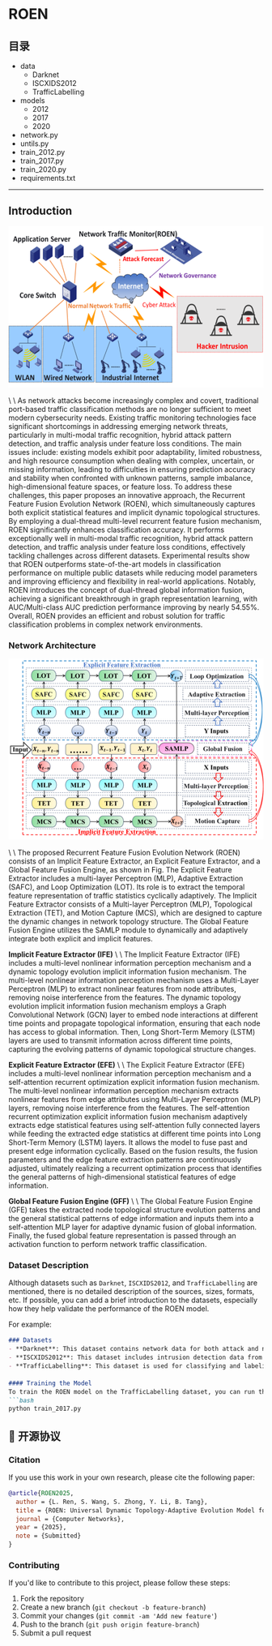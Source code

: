 # ROEN

## 目录

- data
  - Darknet
  - ISCXIDS2012
  - TrafficLabelling
- models
  - 2012
  - 2017
  - 2020
- network.py
- untils.py
- train_2012.py
- train_2017.py
- train_2020.py
- requirements.txt

----

## Introduction

![Alt text](image.png)

\ \ As network attacks become increasingly complex and covert, traditional port-based traffic classification methods are no longer sufficient to meet modern cybersecurity needs. Existing traffic monitoring technologies face significant shortcomings in addressing emerging network threats, particularly in multi-modal traffic recognition, hybrid attack pattern detection, and traffic analysis under feature loss conditions. The main issues include: existing models exhibit poor adaptability, limited robustness, and high resource consumption when dealing with complex, uncertain, or missing information, leading to difficulties in ensuring prediction accuracy and stability when confronted with unknown patterns, sample imbalance, high-dimensional feature spaces, or feature loss. To address these challenges, this paper proposes an innovative approach, the Recurrent Feature Fusion Evolution Network (ROEN), which simultaneously captures both explicit statistical features and implicit dynamic topological structures. By employing a dual-thread multi-level recurrent feature fusion mechanism, ROEN significantly enhances classification accuracy. It performs exceptionally well in multi-modal traffic recognition, hybrid attack pattern detection, and traffic analysis under feature loss conditions, effectively tackling challenges across different datasets. Experimental results show that ROEN outperforms state-of-the-art models in classification performance on multiple public datasets while reducing model parameters and improving efficiency and flexibility in real-world applications. Notably, ROEN introduces the concept of dual-thread global information fusion, achieving a significant breakthrough in graph representation learning, with AUC/Multi-class AUC prediction performance improving by nearly 54.55%. Overall, ROEN provides an efficient and robust solution for traffic classification problems in complex network environments.

### Network Architecture

![Alt text](image-1.png)

\ \ The proposed Recurrent Feature Fusion Evolution Network (ROEN) consists of an Implicit Feature Extractor, an Explicit Feature Extractor, and a Global Feature Fusion Engine, as shown in Fig.
The Explicit Feature Extractor includes a multi-layer Perceptron (MLP), Adaptive Extraction (SAFC), and Loop Optimization (LOT). Its role is to extract the temporal feature representation of traffic statistics cyclically adaptively. The Implicit Feature Extractor consists of a Multi-layer Perceptron (MLP), Topological Extraction (TET), and Motion Capture (MCS), which are designed to capture the dynamic changes in network topology structure. The Global Feature Fusion Engine 
utilizes the SAMLP module to dynamically and adaptively integrate both explicit and implicit features.

**Implicit Feature Extractor (IFE)**
\ \ The Implicit Feature Extractor (IFE) includes a multi-level nonlinear information perception mechanism and a dynamic topology evolution implicit information fusion mechanism. The multi-level nonlinear information perception mechanism uses a Multi-Layer Perceptron (MLP) to extract nonlinear features from node attributes, removing noise interference from the features. The dynamic topology evolution implicit information fusion mechanism employs a Graph Convolutional Network (GCN) layer to embed node interactions at different time points and propagate topological information, ensuring that each node has access to global information. Then, Long Short-Term Memory (LSTM) layers are used to transmit information across different time points, capturing the evolving patterns of dynamic topological structure changes.

**Explicit Feature Extractor (EFE)**
\ \ The Explicit Feature Extractor (EFE) includes a multi-level nonlinear information perception mechanism and a self-attention recurrent optimization explicit information fusion mechanism. The multi-level nonlinear information perception mechanism extracts nonlinear features from edge attributes using Multi-Layer Perceptron (MLP) layers, removing noise interference from the features. The self-attention recurrent optimization explicit information fusion mechanism adaptively extracts edge statistical features using self-attention fully connected layers while feeding the extracted edge statistics at different time points into Long Short-Term Memory (LSTM) layers. It allows the model to fuse past and present edge information cyclically. Based on the fusion results, the fusion parameters and the edge feature extraction patterns are continuously adjusted, ultimately realizing a recurrent optimization process that identifies the general patterns of high-dimensional statistical features of edge information.

**Global Feature Fusion Engine (GFF)**
\ \ The Global Feature Fusion Engine (GFE) takes the extracted node topological structure evolution patterns and the general statistical patterns of edge information and inputs them into a self-attention MLP layer for adaptive dynamic fusion of global information. Finally, the fused global feature representation is passed through an activation function to perform network traffic classification.

### **Dataset Description**
Although datasets such as `Darknet`, `ISCXIDS2012`, and `TrafficLabelling` are mentioned, there is no detailed description of the sources, sizes, formats, etc. If possible, you can add a brief introduction to the datasets, especially how they help validate the performance of the ROEN model.

For example:
```markdown
### Datasets
- **Darknet**: This dataset contains network data for both attack and normal traffic, suitable for evaluation of network intrusion detection.
- **ISCXIDS2012**: This dataset includes intrusion detection data from multiple real-world network environments and has been widely used in network security research.
- **TrafficLabelling**: This dataset is used for classifying and labeling network traffic.

#### Training the Model
To train the ROEN model on the TrafficLabelling dataset, you can run the following command:
```bash
python train_2017.py
```

## :page_with_curl: 开源协议

### Citation

If you use this work in your own research, please cite the following paper:
```bibtex
@article{ROEN2025,
  author = {L. Ren, S. Wang, S. Zhong, Y. Li, B. Tang},
  title = {ROEN: Universal Dynamic Topology-Adaptive Evolution Model for Multi-modal Mixed Network Traffic Detection},
  journal = {Computer Networks},
  year = {2025},
  note = {Submitted}
}
```

### Contributing

If you'd like to contribute to this project, please follow these steps:

1. Fork the repository
2. Create a new branch (`git checkout -b feature-branch`)
3. Commit your changes (`git commit -am 'Add new feature'`)
4. Push to the branch (`git push origin feature-branch`)
5. Submit a pull request
